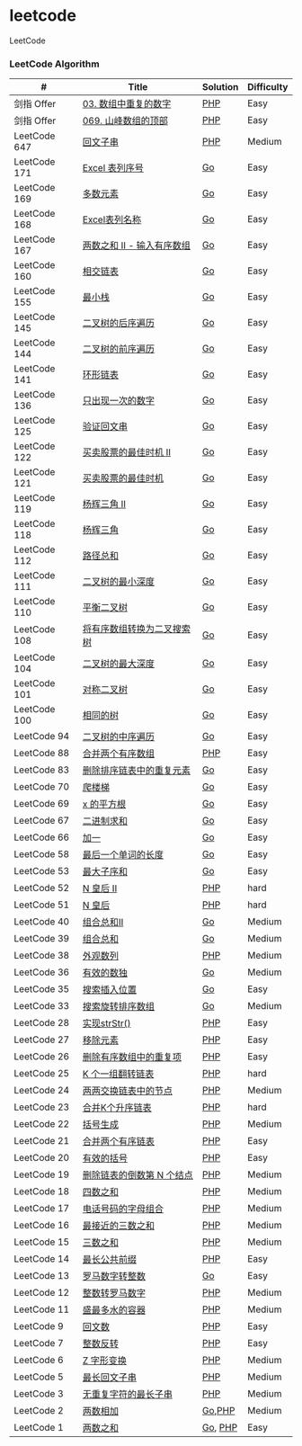 # leetcode
LeetCode

### LeetCode Algorithm

| #            | Title                                                        | Solution                                                     | Difficulty |
| ------------ | ------------------------------------------------------------ | ------------------------------------------------------------ | ---------- |
| 剑指 Offer | [03. 数组中重复的数字](https://leetcode-cn.com/problems/shu-zu-zhong-zhong-fu-de-shu-zi-lcof/) | [PHP](https://github.com/moon-zhangyue/leetcode/blob/master/editor/cn/%5Boffer03%5DfindRepeatNumber.php) | Easy     |
| 剑指 Offer | [069. 山峰数组的顶部](https://leetcode-cn.com/problems/B1IidL/) | [PHP](https://github.com/moon-zhangyue/leetcode/blob/master/editor/cn/%5Boffer069%5DpeakIndexInMountainArray.php) | Easy     |
| LeetCode 647 | [回文子串](https://leetcode-cn.com/problems/palindromic-substrings/) | [PHP](https://gitee.com/love-for-poetry/Leetcode/blob/love-for-poetry/code/PHP/src/countSubstrings.PHP) | Medium     |
| LeetCode 171 | [Excel 表列序号](https://leetcode-cn.com/problems/excel-sheet-column-number/submissions/) | [Go](https://gitee.com/love-for-poetry/Leetcode/blob/love-for-poetry/code/go/src/titleToNumber.go) | Easy       |
| LeetCode 169 | [多数元素](https://leetcode-cn.com/problems/majority-element/submissions/) | [Go](https://gitee.com/love-for-poetry/Leetcode/blob/love-for-poetry/code/go/src/majorityElement.go) | Easy       |
| LeetCode 168 | [Excel表列名称](https://leetcode-cn.com/problems/excel-sheet-column-title/submissions/) | [Go](https://gitee.com/love-for-poetry/Leetcode/blob/love-for-poetry/code/go/src/convertToTitle.go) | Easy       |
| LeetCode 167 | [两数之和 II - 输入有序数组](https://leetcode-cn.com/problems/two-sum-ii-input-array-is-sorted/submissions/) | [Go](https://gitee.com/love-for-poetry/Leetcode/blob/love-for-poetry/code/go/src/twoSumIndex.go) | Easy       |
| LeetCode 160 | [相交链表](https://leetcode-cn.com/problems/intersection-of-two-linked-lists/submissions/) | [Go](https://gitee.com/love-for-poetry/Leetcode/blob/love-for-poetry/code/go/src/getIntersectionNode.go) | Easy       |
| LeetCode 155 | [最小栈](https://leetcode-cn.com/problems/min-stack/submissions/) | [Go](https://gitee.com/love-for-poetry/Leetcode/blob/love-for-poetry/code/go/src/MinStack.go) | Easy       |
| LeetCode 145 | [二叉树的后序遍历](https://leetcode-cn.com/problems/binary-tree-postorder-traversal/) | [Go](https://gitee.com/love-for-poetry/Leetcode/blob/love-for-poetry/code/go/src/postorderTraversal.go) | Easy       |
| LeetCode 144 | [二叉树的前序遍历](https://leetcode-cn.com/problems/binary-tree-preorder-traversal/submissions/) | [Go](https://gitee.com/love-for-poetry/Leetcode/blob/love-for-poetry/code/go/src/preorderTraversal.go) | Easy       |
| LeetCode 141 | [环形链表](https://leetcode-cn.com/problems/linked-list-cycle/submissions/) | [Go](https://gitee.com/love-for-poetry/Leetcode/blob/love-for-poetry/code/go/src/hasCycle.go) | Easy       |
| LeetCode 136 | [只出现一次的数字](https://leetcode-cn.com/problems/single-number/) | [Go](https://gitee.com/love-for-poetry/Leetcode/blob/love-for-poetry/code/go/src/singleNumber.go) | Easy       |
| LeetCode 125 | [验证回文串](https://leetcode-cn.com/problems/valid-palindrome/submissions/) | [Go](https://gitee.com/love-for-poetry/Leetcode/blob/love-for-poetry/code/go/src/isPalindrome.go) | Easy       |
| LeetCode 122 | [买卖股票的最佳时机 II](https://leetcode-cn.com/problems/best-time-to-buy-and-sell-stock-ii/submissions/) | [Go](https://gitee.com/love-for-poetry/Leetcode/blob/love-for-poetry/code/go/src/maxProfit2.go) | Easy       |
| LeetCode 121 | [买卖股票的最佳时机](https://leetcode-cn.com/problems/best-time-to-buy-and-sell-stock/submissions/) | [Go](https://gitee.com/love-for-poetry/Leetcode/blob/love-for-poetry/code/go/src/maxProfit.go) | Easy       |
| LeetCode 119 | [杨辉三角 II](https://leetcode-cn.com/problems/pascals-triangle-ii/submissions/) | [Go](https://gitee.com/love-for-poetry/Leetcode/blob/love-for-poetry/code/go/src/getRow.go) | Easy       |
| LeetCode 118 | [杨辉三角](https://leetcode-cn.com/problems/pascals-triangle/submissions/) | [Go](https://gitee.com/love-for-poetry/Leetcode/blob/love-for-poetry/code/go/src/generate.go) | Easy       |
| LeetCode 112 | [路径总和](https://leetcode-cn.com/problems/path-sum/submissions/) | [Go](https://gitee.com/love-for-poetry/Leetcode/blob/love-for-poetry/code/go/src/hasPathSum.go) | Easy       |
| LeetCode 111 | [二叉树的最小深度](https://leetcode-cn.com/problems/minimum-depth-of-binary-tree/submissions/) | [Go](https://gitee.com/love-for-poetry/Leetcode/blob/love-for-poetry/code/go/src/minDepth.go) | Easy       |
| LeetCode 110 | [平衡二叉树](https://leetcode-cn.com/problems/balanced-binary-tree/submissions/) | [Go](https://gitee.com/love-for-poetry/Leetcode/blob/love-for-poetry/code/go/src/isBalanced.go) | Easy       |
| LeetCode 108 | [将有序数组转换为二叉搜索树](https://leetcode-cn.com/problems/convert-sorted-array-to-binary-search-tree/submissions/) | [Go](https://gitee.com/love-for-poetry/Leetcode/blob/love-for-poetry/code/go/src/sortedArrayToBST.go) | Easy       |
| LeetCode 104 | [二叉树的最大深度](https://leetcode-cn.com/problems/maximum-depth-of-binary-tree/) | [Go](https://gitee.com/love-for-poetry/Leetcode/blob/love-for-poetry/code/go/src/maxDepth.go) | Easy       |
| LeetCode 101 | [对称二叉树](https://leetcode-cn.com/problems/symmetric-tree/) | [Go](https://gitee.com/love-for-poetry/Leetcode/blob/love-for-poetry/code/go/src/isSymmetric.go) | Easy       |
| LeetCode 100 | [相同的树](https://leetcode-cn.com/problems/same-tree/)      | [Go](https://gitee.com/love-for-poetry/Leetcode/blob/love-for-poetry/code/go/src/isSameTree.go) | Easy       |
| LeetCode 94  | [二叉树的中序遍历](https://leetcode-cn.com/problems/binary-tree-inorder-traversal/submissions/) | [Go](https://gitee.com/love-for-poetry/Leetcode/blob/love-for-poetry/code/go/src/inorderTraversal.go) | Easy       |
| LeetCode 88  | [合并两个有序数组](https://leetcode-cn.com/problems/merge-sorted-array/) | [PHP](https://gitee.com/love-for-poetry/Leetcode/blob/love-for-poetry/code/PHP/src/mergeSortArray.PHP) | Easy       |
| LeetCode 83  | [删除排序链表中的重复元素](https://leetcode-cn.com/problems/remove-duplicates-from-sorted-list/) | [Go](https://gitee.com/love-for-poetry/Leetcode/blob/love-for-poetry/code/go/src/deleteDuplicates.go) | Easy       |
| LeetCode 70  | [爬楼梯](https://leetcode-cn.com/problems/climbing-stairs/submissions/) | [Go](https://gitee.com/love-for-poetry/Leetcode/blob/love-for-poetry/code/go/src/climbStairs.go) | Easy       |
| LeetCode 69  | [x 的平方根](https://leetcode-cn.com/problems/sqrtx/)        | [Go](https://gitee.com/love-for-poetry/Leetcode/blob/love-for-poetry/code/go/src/mySqrt.go) | Easy       |
| LeetCode 67  | [二进制求和](https://leetcode-cn.com/problems/add-binary/)   | [Go](https://gitee.com/love-for-poetry/Leetcode/blob/love-for-poetry/code/go/src/addBinary.go) | Easy       |
| LeetCode 66  | [加一](https://leetcode-cn.com/problems/plus-one/)           | [Go](https://gitee.com/love-for-poetry/Leetcode/blob/love-for-poetry/code/go/src/plusOne.go) | Easy       |
| LeetCode 58  | [最后一个单词的长度](https://leetcode-cn.com/problems/length-of-last-word/submissions/) | [Go](https://gitee.com/love-for-poetry/Leetcode/blob/love-for-poetry/code/go/src/lengthOfLastWord.go) | Easy       |
| LeetCode 53  | [最大子序和](https://leetcode-cn.com/problems/maximum-subarray/) | [Go](https://gitee.com/love-for-poetry/Leetcode/blob/love-for-poetry/code/go/src/maxSubArray.go) | Easy       |
| LeetCode 52  | [N 皇后 II](https://leetcode-cn.com/problems/n-queens-ii/)   | [PHP](https://gitee.com/love-for-poetry/Leetcode/blob/love-for-poetry/code/PHP/src/totalNQueens.PHP) | hard       |
| LeetCode 51  | [N 皇后](https://leetcode-cn.com/problems/n-queens/)         | [PHP](https://gitee.com/love-for-poetry/Leetcode/blob/love-for-poetry/code/PHP/src/solveNQueens.PHP) | hard       |
| LeetCode 40  | [组合总和II](https://leetcode-cn.com/problems/combination-sum-ii/) | [Go](https://gitee.com/love-for-poetry/Leetcode/blob/love-for-poetry/code/go/src/combinationSum2.go) | Medium     |
| LeetCode 39  | [组合总和](https://leetcode-cn.com/problems/combination-sum/) | [Go](https://gitee.com/love-for-poetry/Leetcode/blob/love-for-poetry/code/go/src/combinationSum.go) | Medium     |
| LeetCode 38  | [外观数列](https://leetcode-cn.com/problems/count-and-say/)  | [PHP](https://github.com/moon-zhangyue/leetcode/blob/master/editor/cn/%5B38%5D%E5%A4%96%E8%A7%82%E6%95%B0%E5%88%97.php) | Medium     |
| LeetCode 36  | [有效的数独](https://leetcode-cn.com/problems/valid-sudoku/) | [Go](https://gitee.com/love-for-poetry/Leetcode/blob/love-for-poetry/code/go/src/isValidSudoku.go) | Medium     |
| LeetCode 35  | [搜索插入位置](https://leetcode-cn.com/problems/search-insert-position/) | [Go](https://gitee.com/love-for-poetry/Leetcode/blob/love-for-poetry/code/go/src/searchInsert.go) | Easy       |
| LeetCode 33  | [搜索旋转排序数组](https://leetcode-cn.com/problems/search-in-rotated-sorted-array/) | [Go](https://gitee.com/love-for-poetry/Leetcode/blob/love-for-poetry/code/go/src/search.go) | Medium     |
| LeetCode 28  | [实现strStr()](https://leetcode-cn.com/problems/implement-strstr/) | [PHP](https://github.com/moon-zhangyue/leetcode/blob/master/editor/cn/%5B28%5DstrStr.php) | Easy     |
| LeetCode 27  | [移除元素](https://leetcode-cn.com/problems/remove-element/) | [PHP](https://github.com/moon-zhangyue/leetcode/blob/master/editor/cn/%5B27%5DremoveElement.php) | Easy       |
| LeetCode 26  | [删除有序数组中的重复项](https://leetcode-cn.com/problems/remove-duplicates-from-sorted-array/) | [PHP](https://github.com/moon-zhangyue/leetcode/blob/master/editor/cn/[26]removeDuplicates.php) | Easy       |
| LeetCode 25  | [K 个一组翻转链表](https://leetcode-cn.com/problems/reverse-nodes-in-k-group/) | [PHP](https://gitee.com/love-for-poetry/Leetcode/blob/love-for-poetry/code/PHP/src/reverseKGroup.PHP) | hard       |
| LeetCode 24  | [两两交换链表中的节点](https://leetcode-cn.com/problems/swap-nodes-in-pairs/) | [PHP](https://gitee.com/love-for-poetry/Leetcode/blob/love-for-poetry/code/PHP/src/swapPairs.PHP) | Medium     |
| LeetCode 23  | [合并K个升序链表](https://leetcode-cn.com/problems/merge-k-sorted-lists/) | [PHP](https://gitee.com/love-for-poetry/Leetcode/blob/love-for-poetry/code/PHP/src/mergeKLists.PHP) | hard       |
| LeetCode 22  | [括号生成](https://leetcode-cn.com/problems/generate-parentheses/) | [PHP](https://gitee.com/love-for-poetry/Leetcode/blob/love-for-poetry/code/PHP/src/generateParenthesis.PHP) | Medium     |
| LeetCode 21  | [合并两个有序链表](https://leetcode-cn.com/problems/merge-two-sorted-lists/) | [PHP](https://gitee.com/love-for-poetry/Leetcode/blob/love-for-poetry/code/PHP/src/mergeSortArray.PHP) | Easy       |
| LeetCode 20  | [有效的括号](https://leetcode-cn.com/problems/valid-parentheses/) | [PHP](https://gitee.com/love-for-poetry/Leetcode/blob/love-for-poetry/code/PHP/src/isValid.PHP) | Easy       |
| LeetCode 19  | [删除链表的倒数第 N 个结点](https://leetcode-cn.com/problems/remove-nth-node-from-end-of-list/) | [PHP](https://gitee.com/love-for-poetry/Leetcode/blob/love-for-poetry/code/PHP/src/removeNthFromEnd.PHP) | Medium     |
| LeetCode 18  | [四数之和](https://leetcode-cn.com/problems/4sum/)           | [PHP](https://gitee.com/love-for-poetry/Leetcode/blob/love-for-poetry/code/PHP/src/fourSum.PHP) | Medium     |
| LeetCode 17  | [电话号码的字母组合](https://leetcode-cn.com/problems/letter-combinations-of-a-phone-number/) | [PHP](https://gitee.com/love-for-poetry/Leetcode/blob/love-for-poetry/code/PHP/src/letterCombinations.PHP) | Medium     |
| LeetCode 16  | [最接近的三数之和](https://leetcode-cn.com/problems/3sum-closest/) | [PHP](https://gitee.com/love-for-poetry/Leetcode/blob/love-for-poetry/code/PHP/src/threeSumClosest.PHP) | Medium     |
| LeetCode 15  | [三数之和](https://leetcode-cn.com/problems/3sum/)           | [PHP](https://gitee.com/love-for-poetry/Leetcode/blob/love-for-poetry/code/PHP/src/threeSum.PHP) | Medium     |
| LeetCode 14  | [最长公共前缀](https://leetcode-cn.com/problems/longest-common-prefix/) | [PHP](https://gitee.com/love-for-poetry/Leetcode/blob/love-for-poetry/code/PHP/src/longestCommonPrefix.PHP) | Easy       |
| LeetCode 13  | [罗马数字转整数](https://leetcode-cn.com/problems/roman-to-integer/) | [Go](https://github.com/moon-zhangyue/goLearn/blob/master/src/leetcode/editor/cn/%5B13%5D%E7%BD%97%E9%A9%AC%E6%95%B0%E5%AD%97%E8%BD%AC%E6%95%B4%E6%95%B0.go) | Easy       |
| LeetCode 12  | [整数转罗马数字](https://leetcode-cn.com/problems/integer-to-roman/) | [PHP](https://gitee.com/love-for-poetry/Leetcode/blob/love-for-poetry/code/PHP/src/intToRoman.PHP) | Medium     |
| LeetCode 11  | [盛最多水的容器](https://leetcode-cn.com/problems/container-with-most-water/) | [PHP](https://gitee.com/love-for-poetry/Leetcode/blob/love-for-poetry/code/PHP/src/maxArea.PHP) | Medium     |
| LeetCode 9   | [回文数](https://leetcode-cn.com/problems/palindrome-number/) | [PHP](https://gitee.com/love-for-poetry/Leetcode/blob/love-for-poetry/code/PHP/src/isPalindrome.PHP) | Easy       |
| LeetCode 7   | [整数反转](https://leetcode-cn.com/problems/reverse-integer/) | [PHP](https://github.com/moon-zhangyue/leetcode/blob/master/editor/cn/%5B7%5D%E6%95%B4%E6%95%B0%E5%8F%8D%E8%BD%AC.php) | Easy       |
| LeetCode 6   | [Z 字形变换](https://leetcode-cn.com/problems/zigzag-conversion/) | [PHP](https://gitee.com/love-for-poetry/Leetcode/blob/love-for-poetry/code/PHP/src/stringConvert.PHP) | Medium     |
| LeetCode 5   | [最长回文子串](https://leetcode-cn.com/problems/longest-palindromic-substring/) | [PHP](https://gitee.com/love-for-poetry/Leetcode/blob/love-for-poetry/code/PHP/src/longestPalindrome.PHP) | Medium     |
| LeetCode 3   | [无重复字符的最长子串](https://leetcode-cn.com/problems/longest-substring-without-repeating-characters/) | [PHP](https://github.com/moon-zhangyue/leetcode/blob/master/editor/cn/%5B3%5D%E6%97%A0%E9%87%8D%E5%A4%8D%E5%AD%97%E7%AC%A6%E7%9A%84%E6%9C%80%E9%95%BF%E5%AD%90%E4%B8%B2.php) | Medium     |
| LeetCode 2   | [两数相加](https://leetcode-cn.com/problems/add-two-numbers/) | [Go](https://gitee.com/love-for-poetry/Leetcode/blob/love-for-poetry/code/go/src/addTwoNumbers.go),[PHP](https://gitee.com/love-for-poetry/Leetcode/blob/love-for-poetry/code/PHP/src/addTwoNumbers.PHP) | Medium     |
| LeetCode 1   | [两数之和](https://leetcode-cn.com/problems/two-sum/)        | [Go](https://github.com/moon-zhangyue/goLearn/blob/master/src/leetcode/editor/cn/%5B1%5D%E4%B8%A4%E6%95%B0%E4%B9%8B%E5%92%8C.go), [PHP](https://github.com/moon-zhangyue/leetcode/blob/master/editor/cn/%5B1%5D%E4%B8%A4%E6%95%B0%E4%B9%8B%E5%92%8C.php) | Easy       |
